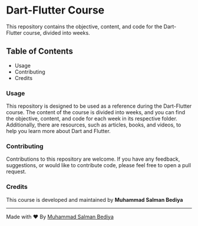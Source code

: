 # Dart-Flutter Course

This repository contains the objective, content, and code for the Dart-Flutter course, divided into weeks.

## Table of Contents

- Usage
- Contributing
- Credits

### Usage

This repository is designed to be used as a reference during the Dart-Flutter course. The content of the course is divided into weeks, and you can find the objective, content, and code for each week in its respective folder. Additionally, there are resources, such as articles, books, and videos, to help you learn more about Dart and Flutter.

### Contributing

Contributions to this repository are welcome. If you have any feedback, suggestions, or would like to contribute code, please feel free to open a pull request.

### Credits

This course is developed and maintained by **Muhammad Salman Bediya**

---

Made with ❤️ By [Muhammad Salman Bediya](http://salmanbediya.com)
